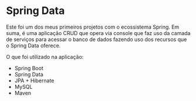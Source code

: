 # Spring Data

Este foi um dos meus primeiros projetos com o ecossistema Spring.
Em suma, é uma aplicação CRUD que opera via console que faz uso da camada de serviços para acessar o banco de dados fazendo uso dos recursos que o Spring Data oferece.

O que foi utilizado na aplicação:
  - Spring Boot
  - Spring Data
  - JPA + Hibernate
  - MySQL
  - Maven